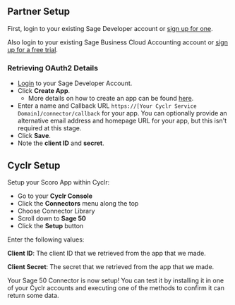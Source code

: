 
<section class="setup partner" markdown="1">

## Partner Setup

<div class="section-content" markdown="1">

First, login to your existing Sage Developer account or [sign up for one](https://developerselfservice.sageone.com/).

Also login to your existing Sage Business Cloud Accounting account or [sign up for a free trial](https://www.sageone.com/?clear&filter=apiv3.1).

### Retrieving OAuth2 Details

- [Login](https://developerselfservice.sageone.com/) to your Sage Developer Account.
- Click **Create App**. 
    - More details on how to create an app can be found [here](https://developer.sage.com/api/accounting/guides/client_app_registration/).
- Enter a name and Callback URL ``https://[Your Cyclr Service Domain]/connector/callback`` for your app. You can optionally provide an alternative email address and homepage URL for your app, but this isn't required at this stage.
- Click **Save**.
- Note the **client ID** and **secret**.

</div>

</section>

<section class="setup cyclr" markdown="1">

## Cyclr Setup

<div class="section-content" markdown="1">

Setup your Scoro App within Cyclr:

- Go to your **Cyclr Console**
- Click the **Connectors** menu along the top
- Choose Connector Library
- Scroll down to **Sage 50**
- Click the **Setup** button

Enter the following values:

**Client ID**: The client ID that we retrieved from the app that we made.

**Client Secret**:  The secret that we retrieved from the app that we made.


Your Sage 50 Connector is now setup! You can test it by installing it in one of your Cyclr accounts and executing one of the methods to confirm it can return some data.

</div>

</section>

